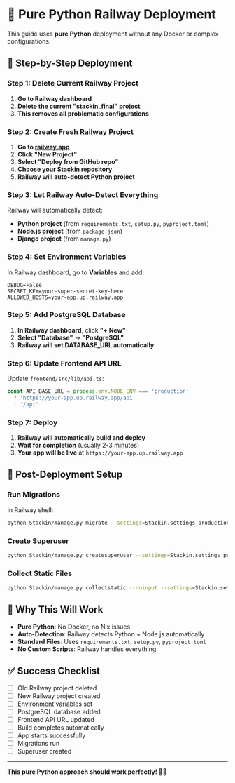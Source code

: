 # 🚂 Pure Python Railway Deployment

This guide uses **pure Python** deployment without any Docker or complex configurations.

## 🚀 **Step-by-Step Deployment**

### Step 1: Delete Current Railway Project
1. **Go to Railway dashboard**
2. **Delete the current "stackin_final" project**
3. **This removes all problematic configurations**

### Step 2: Create Fresh Railway Project
1. **Go to [railway.app](https://railway.app)**
2. **Click "New Project"**
3. **Select "Deploy from GitHub repo"**
4. **Choose your Stackin repository**
5. **Railway will auto-detect Python project**

### Step 3: Let Railway Auto-Detect Everything
Railway will automatically detect:
- **Python project** (from `requirements.txt`, `setup.py`, `pyproject.toml`)
- **Node.js project** (from `package.json`)
- **Django project** (from `manage.py`)

### Step 4: Set Environment Variables
In Railway dashboard, go to **Variables** and add:

```env
DEBUG=False
SECRET_KEY=your-super-secret-key-here
ALLOWED_HOSTS=your-app.up.railway.app
```

### Step 5: Add PostgreSQL Database
1. **In Railway dashboard**, click **"+ New"**
2. **Select "Database"** → **"PostgreSQL"**
3. **Railway will set DATABASE_URL automatically**

### Step 6: Update Frontend API URL
Update `frontend/src/lib/api.ts`:

```typescript
const API_BASE_URL = process.env.NODE_ENV === 'production' 
  ? 'https://your-app.up.railway.app/api'
  : '/api'
```

### Step 7: Deploy
1. **Railway will automatically build and deploy**
2. **Wait for completion** (usually 2-3 minutes)
3. **Your app will be live** at `https://your-app.up.railway.app`

## 🔧 **Post-Deployment Setup**

### Run Migrations
In Railway shell:
```bash
python Stackin/manage.py migrate --settings=Stackin.settings_production
```

### Create Superuser
```bash
python Stackin/manage.py createsuperuser --settings=Stackin.settings_production
```

### Collect Static Files
```bash
python Stackin/manage.py collectstatic --noinput --settings=Stackin.settings_production
```

## 🎯 **Why This Will Work**

- **Pure Python**: No Docker, no Nix issues
- **Auto-Detection**: Railway detects Python + Node.js automatically
- **Standard Files**: Uses `requirements.txt`, `setup.py`, `pyproject.toml`
- **No Custom Scripts**: Railway handles everything

## ✅ **Success Checklist**

- [ ] Old Railway project deleted
- [ ] New Railway project created
- [ ] Environment variables set
- [ ] PostgreSQL database added
- [ ] Frontend API URL updated
- [ ] Build completes automatically
- [ ] App starts successfully
- [ ] Migrations run
- [ ] Superuser created

---

**This pure Python approach should work perfectly! 🚂✨**
